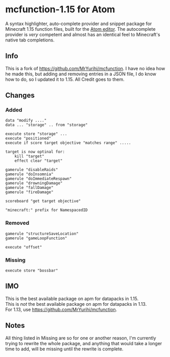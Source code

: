 # mcfunction-1.15 for Atom

A syntax highlighter, auto-complete provider and snippet package for Minecraft 1.15
function files, built for the [Atom editor](https://atom.io/). The autocomplete
provider is *very* competent and almost has an identical feel to Minecraft's native
tab completions.

## Info
This is a fork of https://github.com/MrYurihi/mcfunction.
I have no idea how he made this, but adding and removing entries in a JSON file,
I do know how to do, so I updated it to 1.15. All Credit goes to them.

## Changes
### Added
	data "modify ...."
	data ... "storage" .. from "storage"

	execute store "storage" ...
	execute "positioned"
	execute if score target objective "matches range" .....

	target is now optinal for:
		kill "target"
		effect clear "target"

	gamerule "disableRaids"
	gamerule "doInsomnia"
	gamerule "doImmediateRespawn"
	gamerule "drowningDamage"
	gamerule "fallDamage"
	gamerule "fireDamage"

	scoreboard "get target objective"

	"minecraft:" prefix for NamespacedID
### Removed
	gamerule "structureSaveLocation"
	gamerule "gameLoopFunction"

	execute "offset"
### Missing
	execute store "bossbar"

## IMO
This is the best available package on apm for datapacks in 1.15.  
This is *not* the best available package on apm for datapacks in 1.13.  
For 1.13, use https://github.com/MrYurihi/mcfunction.

## Notes
All thing listed in Missing are so for one or another reason,
I'm currently trying to rewrite the whole package,
and anything that would take a longer time to add,
will be missing until the rewrite is complete.
